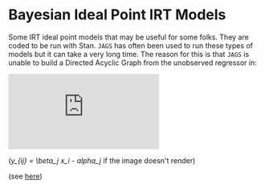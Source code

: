 # Bayesian Ideal Point IRT Models
Some IRT ideal point models that may be useful for some folks. They are coded to be run with Stan. `JAGS` has often been used to run these types of models but it can take a very long time. The reason for this is that `JAGS` is unable to build a Directed Acyclic Graph from the unobserved regressor in:

![](https://github.com/RobertMyles/Bayesian-Ideal-Point-IRT-Models/blob/master/IRT%20image.pdf)

(*y_{ij} = \beta_j x_i - alpha_j*  if the image doesn't render)
  
(see [here](https://sourceforge.net/p/mcmc-jags/discussion/610037/thread/5c9e9026/ ))



